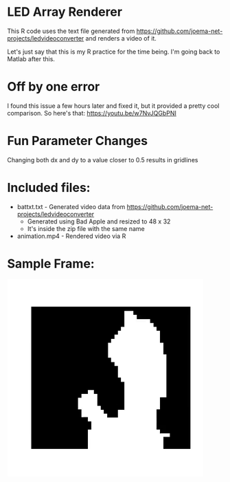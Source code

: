 # LED Array Renderer
This R code uses the text file generated from https://github.com/joema-net-projects/ledvideoconverter
and renders a video of it.

Let's just say that this is my R practice for the time being. I'm going back to Matlab after this.

# Off by one error
I found this issue a few hours later and fixed it, but it provided a pretty cool comparison.
So here's that: https://youtu.be/w7NvJQGbPNI

# Fun Parameter Changes
Changing both dx and dy to a value closer to 0.5 results in gridlines

# Included files:
* battxt.txt - Generated video data from https://github.com/joema-net-projects/ledvideoconverter 
    * Generated using Bad Apple and resized to 48 x 32 
    * It's inside the zip file with the same name
* animation.mp4 - Rendered video via R

# Sample Frame:
![ba1](https://raw.githubusercontent.com/joema-net-projects/r-ledarrayrender/main/ba1.PNG)
